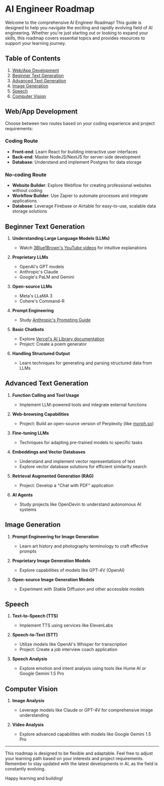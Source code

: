 # AI Engineer Roadmap

Welcome to the comprehensive AI Engineer Roadmap! This guide is designed to help you navigate the exciting and rapidly evolving field of AI engineering. Whether you're just starting out or looking to expand your skills, this roadmap covers essential topics and provides resources to support your learning journey.

## Table of Contents
1. [Web/App Development](#webapp-development)
2. [Beginner Text Generation](#beginner-text-generation)
3. [Advanced Text Generation](#advanced-text-generation)
4. [Image Generation](#image-generation)
5. [Speech](#speech)
6. [Computer Vision](#computer-vision)

## Web/App Development

Choose between two routes based on your coding experience and project requirements:

### Coding Route
- **Front-end**: Learn React for building interactive user interfaces
- **Back-end**: Master NodeJS/NextJS for server-side development
- **Database**: Understand and implement Postgres for data storage

### No-coding Route
- **Website Builder**: Explore Webflow for creating professional websites without coding
- **Workflow Builder**: Use Zapier to automate processes and integrate applications
- **Database**: Leverage Firebase or Airtable for easy-to-use, scalable data storage solutions

## Beginner Text Generation

1. **Understanding Large Language Models (LLMs)**
   - Watch [3Blue1Brown's YouTube videos](https://www.youtube.com/watch?v=wjZofJX0v4M) for intuitive explanations

2. **Proprietary LLMs**
   - OpenAI's GPT models
   - Anthropic's Claude
   - Google's PaLM and Gemini

3. **Open-source LLMs**
   - Meta's LLaMA 3
   - Cohere's Command-R

4. **Prompt Engineering**
   - Study [Anthropic's Prompting Guide](https://docs.anthropic.com/en/docs/build-with-claude/prompt-engineering/overview)

5. **Basic Chatbots**
   - Explore [Vercel's AI Library documentation](https://sdk.vercel.ai/docs/introduction)
   - Project: Create a poem generator

6. **Handling Structured Output**
   - Learn techniques for generating and parsing structured data from LLMs

## Advanced Text Generation

1. **Function Calling and Tool Usage**
   - Implement LLM-powered tools and integrate external functions

2. **Web-browsing Capabilities**
   - Project: Build an open-source version of Perplexity (like [morph.so](https://morph.so))

3. **Fine-tuning LLMs**
   - Techniques for adapting pre-trained models to specific tasks

4. **Embeddings and Vector Databases**
   - Understand and implement vector representations of text
   - Explore vector database solutions for efficient similarity search

5. **Retrieval Augmented Generation (RAG)**
   - Project: Develop a "Chat with PDF" application

6. **AI Agents**
   - Study projects like OpenDevin to understand autonomous AI systems

## Image Generation

1. **Prompt Engineering for Image Generation**
   - Learn art history and photography terminology to craft effective prompts

2. **Proprietary Image Generation Models**
   - Explore capabilities of models like GPT-4V (OpenAI)

3. **Open-source Image Generation Models**
   - Experiment with Stable Diffusion and other accessible models

## Speech

1. **Text-to-Speech (TTS)**
   - Implement TTS using services like ElevenLabs

2. **Speech-to-Text (STT)**
   - Utilize models like OpenAI's Whisper for transcription
   - Project: Create a job interview coach application

3. **Speech Analysis**
   - Explore emotion and intent analysis using tools like Hume AI or Google Gemini 1.5 Pro

## Computer Vision

1. **Image Analysis**
   - Leverage models like Claude or GPT-4V for comprehensive image understanding

2. **Video Analysis**
   - Explore advanced capabilities with models like Google Gemini 1.5 Pro

---

This roadmap is designed to be flexible and adaptable. Feel free to adjust your learning path based on your interests and project requirements. Remember to stay updated with the latest developments in AI, as the field is constantly evolving.

Happy learning and building!
